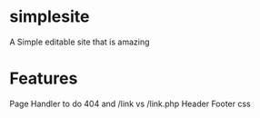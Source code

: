 # simplesite
A Simple editable site that is amazing

# Features
Page Handler to do 404 and /link vs /link.php
Header
Footer
css
